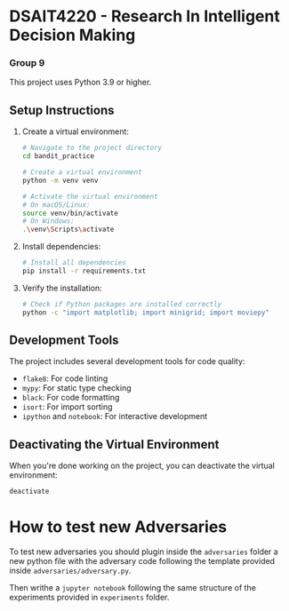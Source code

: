 # DSAIT4220 - Research In Intelligent Decision Making
### Group 9

This project uses Python 3.9 or higher.

## Setup Instructions

1. Create a virtual environment:
   ```bash
   # Navigate to the project directory
   cd bandit_practice

   # Create a virtual environment
   python -m venv venv

   # Activate the virtual environment
   # On macOS/Linux:
   source venv/bin/activate
   # On Windows:
   .\venv\Scripts\activate
   ```

2. Install dependencies:
   ```bash
   # Install all dependencies
   pip install -r requirements.txt
   ```

3. Verify the installation:
   ```bash
   # Check if Python packages are installed correctly
   python -c "import matplotlib; import minigrid; import moviepy"
   ```

## Development Tools

The project includes several development tools for code quality:
- `flake8`: For code linting
- `mypy`: For static type checking
- `black`: For code formatting
- `isort`: For import sorting
- `ipython` and `notebook`: For interactive development

## Deactivating the Virtual Environment

When you're done working on the project, you can deactivate the virtual environment:
```bash
deactivate
```

# How to test new Adversaries
To test new adversaries you should plugin inside the `adversaries` folder a new python file with the adversary code following the template
provided inside `adversaries/adversary.py`. 

Then writhe a `jupyter notebook` following the same structure of the experiments provided in `experiments` folder.